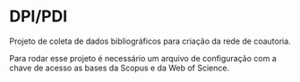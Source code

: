 # DPI/PDI
Projeto de coleta de dados bibliográficos para criação da rede de coautoria.

Para rodar esse projeto é necessário um arquivo de configuração com a chave de acesso as bases da Scopus e da Web of Science.
